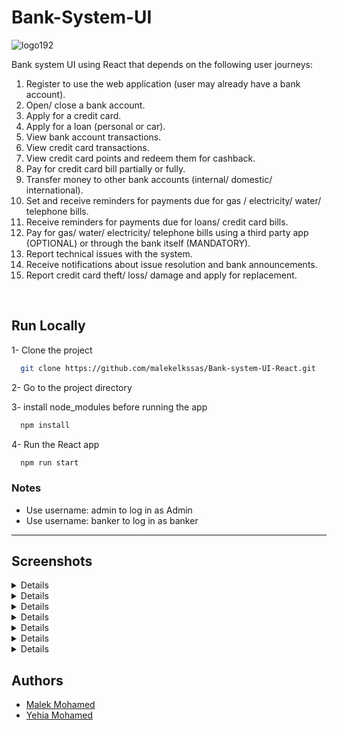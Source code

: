 # Bank-System-UI

![logo192](https://github.com/malekelkssas/Bank-system-UI-React/assets/87043730/460a1ae1-87db-4320-8fab-1fbd903a2cf9)

Bank system UI using React that depends on the following user journeys:

1. Register to use the web application (user may already have a bank account).
2. Open/ close a bank account.
3. Apply for a credit card.
4. Apply for a loan (personal or car).
5. View bank account transactions.
6. View credit card transactions.
7. View credit card points and redeem them for cashback.
8. Pay for credit card bill partially or fully.
9. Transfer money to other bank accounts (internal/ domestic/ international).
10. Set and receive reminders for payments due for gas / electricity/ water/ telephone bills.
11. Receive reminders for payments due for loans/ credit card bills.
12. Pay for gas/ water/ electricity/ telephone bills using a third party app (OPTIONAL) or through the bank itself (MANDATORY).
13. Report technical issues with the system.
14. Receive notifications about issue resolution and bank announcements.
15. Report credit card theft/ loss/ damage and apply for replacement.

</br>


## Run Locally

1- Clone the project

```bash
  git clone https://github.com/malekelkssas/Bank-system-UI-React.git
```

2- Go to the project directory


3- install node_modules before running the app
```bash
  npm install
```

4- Run the React app
```bash
  npm run start
```




### Notes

- Use username: admin to log in as Admin
- Use username: banker to log in as banker

---

## Screenshots

<details>
	
![Screenshot (1)](https://github.com/malekelkssas/Bank-system-UI-React/assets/87043730/5866e453-c868-434e-a6e8-abb1edb6eead)

</details>  

<details>
![Screenshot (3)](https://github.com/malekelkssas/Bank-system-UI-React/assets/87043730/24cf3aa2-7ed1-4a1a-82ac-ec0f2a242d10)
</details>
	

<details>
![Screenshot (4)](https://github.com/malekelkssas/Bank-system-UI-React/assets/87043730/a4108f32-9768-4db4-9359-3ef80d3b4809)

</details>

<details>
![Screenshot (5)](https://github.com/malekelkssas/Bank-system-UI-React/assets/87043730/fa0ae2b3-652f-4a4d-b5dd-dc8cdacc594a)
</details>

<details>
![Screenshot (6)](https://github.com/malekelkssas/Bank-system-UI-React/assets/87043730/7261ee88-bb21-4042-bf97-091064723e7a)
</details>

<details>
![Screenshot (7)](https://github.com/malekelkssas/Bank-system-UI-React/assets/87043730/76623a9b-94d2-4e20-8c91-0c6775c06ec1)
</details>

<details>
![Screenshot (8)](https://github.com/malekelkssas/Bank-system-UI-React/assets/87043730/6646fe76-45f7-422c-a3c1-538e1be1b77b)
</details>





## Authors
- [Malek Mohamed](https://github.com/malekelkssas)
- [Yehia Mohamed](https://github.com/YehiaFarghaly)


